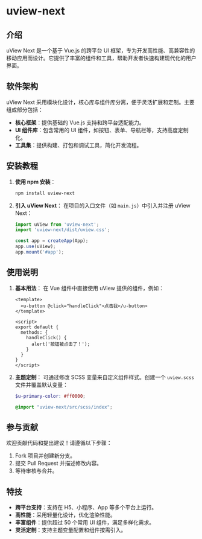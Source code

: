 # uview-next

## 介绍
uView Next 是一个基于 Vue.js 的跨平台 UI 框架，专为开发高性能、高兼容性的移动应用而设计。它提供了丰富的组件和工具，帮助开发者快速构建现代化的用户界面。

## 软件架构
uView Next 采用模块化设计，核心库与组件库分离，便于灵活扩展和定制。主要组成部分包括：
- **核心框架**：提供基础的 Vue.js 支持和跨平台适配能力。
- **UI 组件库**：包含常用的 UI 组件，如按钮、表单、导航栏等，支持高度定制化。
- **工具集**：提供构建、打包和调试工具，简化开发流程。

## 安装教程
1. **使用 npm 安装**：
   ```bash
   npm install uview-next
   ```
2. **引入 uView Next**：
   在项目的入口文件（如 `main.js`）中引入并注册 uView Next：
   ```javascript
   import uView from 'uview-next';
   import 'uview-next/dist/uview.css';

   const app = createApp(App);
   app.use(uView);
   app.mount('#app');
   ```

## 使用说明
1. **基本用法**：
   在 Vue 组件中直接使用 uView 提供的组件，例如：
   ```vue
   <template>
     <u-button @click="handleClick">点击我</u-button>
   </template>

   <script>
   export default {
     methods: {
       handleClick() {
         alert('按钮被点击了！');
       }
     }
   }
   </script>
   ```

2. **主题定制**：
   可通过修改 SCSS 变量来自定义组件样式。创建一个 `uview.scss` 文件并覆盖默认变量：
   ```scss
   $u-primary-color: #ff0000;

   @import "uview-next/src/scss/index";
   ```

## 参与贡献
欢迎贡献代码和提出建议！请遵循以下步骤：
1. Fork 项目并创建新分支。
2. 提交 Pull Request 并描述修改内容。
3. 等待审核与合并。

## 特技
- **跨平台支持**：支持在 H5、小程序、App 等多个平台上运行。
- **高性能**：采用轻量化设计，优化渲染性能。
- **丰富组件**：提供超过 50 个常用 UI 组件，满足多样化需求。
- **灵活定制**：支持主题变量配置和组件按需引入。
